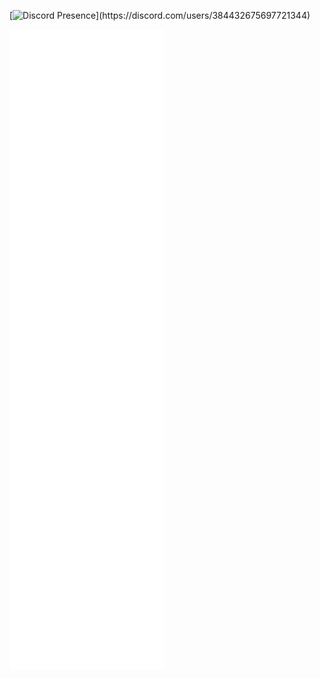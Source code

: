 [![Discord Presence](https://lanyard.cnrad.dev/api/384432675697721344&borderRadius=30px&idleMessage=Probably%20doing%20something%20else...)](https://discord.com/users/384432675697721344)

![Metrics](https://github.com/shndowbots/shndowbots/blob/main/github-metrics.svg)
